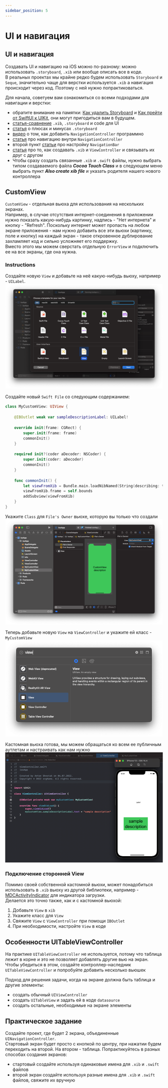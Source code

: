 ```yaml
---
sidebar_position: 5
---
```


# UI и навигация
## UI и навигация
Создавать UI и навигацию на iOS можно по-разному: можно использовать `.storyboard`, `.xib` или вообще описать все в коде.  
В реальных проектах мы крайне редко будем использовать `Storyboard` и `Seque`, значительно чаще для верстки используется `.xib` а навигация происходит через код. Поэтому с ней нужно попрактиковаться.  

Для начала, советуем вам ознакомиться со всеми подходами для навигации и верстки:
- обратите внимание на памятки: [Как удалить Storyboard](../memos/remove-storyboard) и [Как прейти от SwiftUI к UIKit](../memos/swiftui-to-uikit), они могут пригодиться вам в будущем.
- [статья-сравнение](https://putkovdimi.medium.com/%D0%BF%D0%BE%D0%B4%D1%85%D0%BE%D0%B4%D1%8B-%D0%BA-%D1%80%D0%B5%D0%B0%D0%BB%D0%B8%D0%B7%D0%B0%D1%86%D0%B8%D0%B8-ui-%D0%B2-swift-22de5f1662f4) `.xib`, `.storyboard` и code для UI
- [статья](https://habr.com/ru/company/mobileup/blog/456086/) о плюсах и минусах `.storyboard`
- [видео](https://www.youtube.com/watch?v=lRfCAYaGldg) о том, как добавить `NavigationController` программно
- [статья](https://medium.com/@felicity.johnson.mail/pushing-popping-dismissing-viewcontrollers-a30e98731df5) про навигацию внутри `NavigationController`
- второй пункт [статьи](https://levelup.gitconnected.com/uinavigation-controller-and-uinavigationbar-in-swift-ff3532fd58b6) про настройку `NavigationBar`
- [статья](https://imjhk03.github.io/posts/create-viewcontroller-from-xib/) про то, как создавать `.xib` и `ViewController` и связывать их друг с другом
- Чтобы сразу создать связанные `.xib` и `.swift` файлы, нужно выбрать типом создаваемого файла ***Cocoa Touch Class*** и в следующем меню выбрать пункт ***Also create xib file*** и указать родителя нашего нового контроллера

## CustomView
`CustomView` - отдельная вьюха для использования на нескольких экранах.  
Например, в случае отсутствия интернет-соединения в приложении нужно показать какую-нибудь картинку, надпись - "Нет интернета" и кнопку - "Refresh". Поскольку интернет может пропасть на любом экране приложения - нам нужно добавить все эти вьюхи (картинку, поле и кнопку) на каждый экран - такое откровенное дублирование захламляет код и сильно усложняет его поддержку.  
Вместо этого мы можем сверстать отдельную `ErrorView` и подключить ее на все экраны, где она нужна. 

### Instructions
Создайте новую `View` и добавьте на неё какую-нибудь вьюху, например - `UILabel`.
![create-view.png](media/create-view.png)

Создайте новый `Swift File` со следующим содержанием:
```swift
class MyCustomView: UIView {
    
    @IBOutlet weak var sampleDescriptionLabel: UILabel!
    
    override init(frame: CGRect) {
        super.init(frame: frame)
        commonInit()
    }
    
    required init?(coder aDecoder: NSCoder) {
        super.init(coder: aDecoder)
        commonInit()
    }
    
    func commonInit() {
        let viewFromXib = Bundle.main.loadNibNamed(String(describing: type(of: self)), owner: self, options: nil)!.first as! UIView
        viewFromXib.frame = self.bounds
        addSubview(viewFromXib)
    }
}
```
Укажите `Class` для `File's Owner` вьюхе, которую вы только что создали
![set-filesowner-class.png](media/set-filesowner-class.png)

Теперь добавьте новую `View` на `ViewController` и укажите ей класс - `MyCustomView`
![add-view-to-controller.png](media/add-view-to-controller.png)

Кастомная вьюха готова, мы можем обращаться ко всем ее публичным аутлетам и настраивать как нам нужно 
![use-custom-view.png](media/use-custom-view.png)

### Подключение сторонней View
Помимо своей собственной кастомной вьюхи, может понадобиться использовать в `.xib` вьюху из другой библиотеки, например - [MDCActivityIndicator](https://material.io/components/progress-indicators/ios#circular-progress-indicator) для индикатора загрузки.  
Делается это точно также, как и с кастомной вьюхой:
1. Добавьте `View` в `xib`
2. Укажите класс для `View`
3. Свяжите `View` c `ViewController` при помощи `IBOutlet`
4. При необходимости, настройте `View` в коде

## Особенности UITableViewController
На практике `UITableViewController` не используется, потому что таблица лежит в корне и это не позволяет добавлять другие вью на экран. Чтобы убедиться в этом, создайте контроллер-наследник `UITableViewController` и попробуйте добавить несколько вьюшек 

Подход для решения задачи, когда на экране должна быть таблица и другие элементы:
- создать обычный `UIViewController`
- создать `UITableView` и задать ей в коде `datasource`
- создать остальные, необходимые на экране элементы

## Практическое задание

Создайте проект, где будет 2 экрана, объединенные `UINavigationController`.  
Стартовый экран будет просто с кнопкой по центру, при нажатии будем переходить на второй. На втором - таблица.
Попрактикуйтесь в разных способах создания экранов:
- стартовый создайте используя одинаковые имена для `.xib` и `.swift` файлов 
- второй экран создайте используя разные имена для `.xib` и `.swift` файлов, свяжите их вручную
